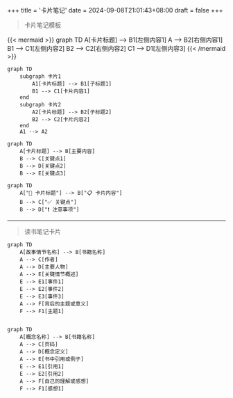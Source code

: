 +++
title = '卡片笔记'
date = 2024-09-08T21:01:43+08:00
draft = false
+++

> 卡片笔记模板

<!--more-->

 

{{< mermaid >}}
graph TD
    A[卡片标题] --> B1[左侧内容1]
    A --> B2[右侧内容1]
    B1 --> C1[左侧内容2]
    B2 --> C2[右侧内容2]
    C1 --> D1[左侧内容3]
{{< /mermaid >}}


```mermaid
graph TD
    subgraph 卡片1
        A1[卡片标题] --> B1[子标题1]
        B1 --> C1[卡片内容1]
    end
    subgraph 卡片2
        A2[卡片标题] --> B2[子标题2]
        B2 --> C2[卡片内容2]
    end
    A1 --> A2

```


```mermaid
graph TD
    A[卡片标题] --> B[主要内容]
    B --> C[关键点1]
    B --> D[关键点2]
    B --> E[关键点3]
```


```mermaid
graph TD
    A["📝 卡片标题"] --> B["📋 卡片内容"]
    B --> C["✅ 关键点"]
    B --> D["❗ 注意事项"]

```

---

> 读书笔记卡片


```mermaid
graph TD
    A[故事情节名称] --> B[书籍名称]
    A --> C[作者]
    A --> D[主要人物]
    A --> E[关键情节概述]
    E --> E1[事件1]
    E --> E2[事件2]
    E --> E3[事件3]
    A --> F[背后的主题或意义]
    F --> F1[主题1]
```


```mermaid

graph TD
    A[概念名称] --> B[书籍名称]
    A --> C[页码]
    A --> D[概念定义]
    A --> E[书中引用或例子]
    E --> E1[引用1]
    E --> E2[引用2]
    A --> F[自己的理解或感想]
    F --> F1[感想1]

```